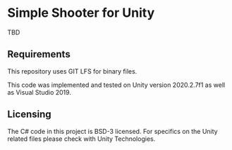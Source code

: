 # Simple Shooter for Unity

TBD

## Requirements

This repository uses GIT LFS for binary files.

This code was implemented and tested on Unity version 2020.2.7f1 as well as Visual Studio 2019.

## Licensing

The C# code in this project is BSD-3 licensed. For specifics on the Unity related files please check with Unity Technologies.
